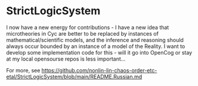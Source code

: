 # StrictLogicSystem

I now have a new energy for contributions - I have a new idea that microtheories in Cyc are better to be replaced by instances of mathematical/scientific models, and the inference and reasoning should always occur bounded by an instance of a model of the Reality. I want to develop some implementation code for this - will it go into OpenCog or stay at my local opensourse repos is less important...

For more, see https://github.com/nonlin-lin-chaos-order-etc-etal/StrictLogicSystem/blob/main/README.Russian.md
